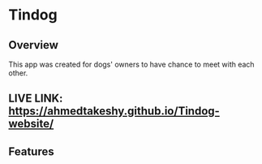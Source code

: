 <h1><strong>Tindog</strong></h1>
<h2>Overview</h2>
<p>This app was created for dogs' owners to have chance to meet with each other.</p>
<h2>LIVE LINK: <a href="https://ahmedtakeshy.github.io/Tindog-website/">https://ahmedtakeshy.github.io/Tindog-website/</a></h2>
<h2>Features</h2>

